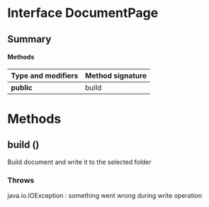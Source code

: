 Interface DocumentPage
======================
Summary
-------
#### Methods
| Type and modifiers | Method signature |
| ------------------ | ---------------- |
| **public**         | build            |

Methods
=======
build ()
--------
Build document and write it to the selected folder
### Throws
java.io.IOException : something went wrong during write operation

